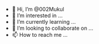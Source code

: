 - 👋 Hi, I’m @002Mukul
- 👀 I’m interested in ...
- 🌱 I’m currently learning ...
- 💞️ I’m looking to collaborate on ...
- 📫 How to reach me ...

<!---
002Mukul/002Mukul is a ✨ special ✨ repository because its `README.md` (this file) appears on your GitHub profile.
You can click the Preview link to take a look at your changes.
--->

